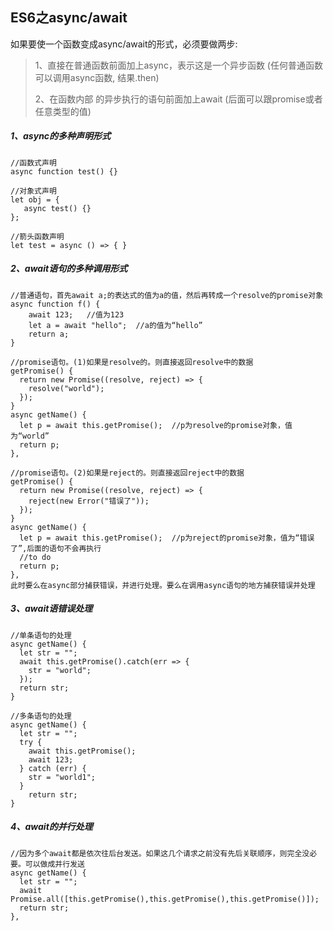 ## ES6之async/await

如果要使一个函数变成async/await的形式，必须要做两步:

> 1、直接在普通函数前面加上async，表示这是一个异步函数
> (任何普通函数可以调用async函数, 结果.then)
>
> 2、在函数内部 的异步执行的语句前面加上await
> (后面可以跟promise或者任意类型的值)


##### 1、async的多种声明形式

```
//函数式声明
async function test() {}
```

```
//对象式声明
let obj = {
   async test() {}
};
```

```
//箭头函数声明
let test = async () => { }
```

##### 2、await语句的多种调用形式

```
//普通语句，首先await a;的表达式的值为a的值，然后再转成一个resolve的promise对象
async function f() {
    await 123;   //值为123
    let a = await "hello";  //a的值为“hello”
    return a;
}
```
```
//promise语句。(1)如果是resolve的。则直接返回resolve中的数据
getPromise() {
  return new Promise((resolve, reject) => {
    resolve("world");
  });
}
async getName() {
  let p = await this.getPromise();  //p为resolve的promise对象，值为“world”
  return p;
},
```
```
//promise语句。(2)如果是reject的。则直接返回reject中的数据
getPromise() {
  return new Promise((resolve, reject) => {
    reject(new Error("错误了"));
  });
}
async getName() {
  let p = await this.getPromise();  //p为reject的promise对象，值为“错误了”,后面的语句不会再执行
  //to do 
  return p;
},
此时要么在async部分捕获错误，并进行处理。要么在调用async语句的地方捕获错误并处理
```

##### 3、await语错误处理

```
//单条语句的处理
async getName() {
  let str = "";
  await this.getPromise().catch(err => {
    str = "world";
  });
  return str;
}
```

```
//多条语句的处理
async getName() {
  let str = "";
  try {
    await this.getPromise();
    await 123;
  } catch (err) {
    str = "world1";
  }
    return str;
}
```

##### 4、await的并行处理

```
//因为多个await都是依次往后台发送。如果这几个请求之前没有先后关联顺序，则完全没必要。可以做成并行发送
async getName() {
  let str = "";
  await Promise.all([this.getPromise(),this.getPromise(),this.getPromise()]);
  return str;
},
```





